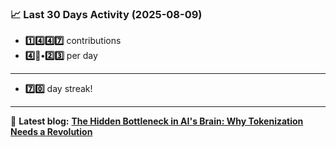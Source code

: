 <!--START_STATS-->
### 📈 Last 30 Days Activity (2025-08-09)  
- **1️⃣4️⃣4️⃣7️⃣** contributions  
- **4️⃣🎱•2️⃣3️⃣** per day
---
- **7️⃣0️⃣** day streak!
---
📝 **Latest blog:** [**The Hidden Bottleneck in AI's Brain: Why Tokenization Needs a Revolution**](https://andriak.com/blog/tokenization-revolution)
<!--END_STATS-->
